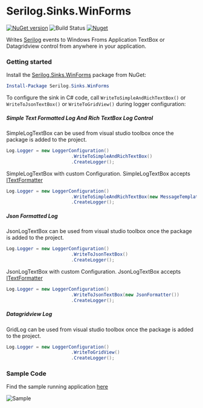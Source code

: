 # Serilog.Sinks.WinForms

[![NuGet version](https://badge.fury.io/nu/Serilog.Sinks.WinForms.png)](https://badge.fury.io/nu/Serilog.Sinks.WinForms) ![Build Status](https://travis-ci.org/umairsyed613/Serilog.Sinks.WinForms.svg?branch=master) [![Nuget](https://img.shields.io/nuget/dt/Serilog.Sinks.WinForms)](https://www.nuget.org/packages/Serilog.Sinks.WinForms)

Writes [Serilog](https://serilog.net) events to Windows Froms Application TextBox or Datagridview control from anywhere in your application.

### Getting started

Install the [Serilog.Sinks.WinForms](https://www.nuget.org/packages/Serilog.Sinks.WinForms/) package from NuGet:

```powershell
Install-Package Serilog.Sinks.WinForms
```

To configure the sink in C# code, call `WriteToSimpleAndRichTextBox()` or `WriteToJsonTextBox()` or `WriteToGridView()` during logger configuration:

##### Simple Text Formatted Log And Rich TextBox Log Control

SimpleLogTextBox can be used from visual studio toolbox once the package is added to the project.

```csharp
Log.Logger = new LoggerConfiguration()
                        .WriteToSimpleAndRichTextBox()
                        .CreateLogger();
```

SimpleLogTextBox with custom Configuration. SimpleLogTextBox accepts [ITextFormatter](https://github.com/serilog/serilog/blob/dev/src/Serilog/Formatting/ITextFormatter.cs)

```csharp
Log.Logger = new LoggerConfiguration()
                        .WriteToSimpleAndRichTextBox(new MessageTemplateTextFormatter("{Timestamp} [{Level}] {Message} {Exception}"))
                        .CreateLogger();
```

##### Json Formatted Log

JsonLogTextBox can be used from visual studio toolbox once the package is added to the project.

```csharp
Log.Logger = new LoggerConfiguration()
                        .WriteToJsonTextBox()
                        .CreateLogger();
```

JsonLogTextBox with custom Configuration. JsonLogTextBox accepts [ITextFormatter](https://github.com/serilog/serilog/blob/dev/src/Serilog/Formatting/ITextFormatter.cs)

```csharp
Log.Logger = new LoggerConfiguration()
                        .WriteToJsonTextBox(new JsonFormatter())
                        .CreateLogger();
```

##### Datagridview Log

GridLog can be used from visual studio toolbox once the package is added to the project.

```csharp
Log.Logger = new LoggerConfiguration()
                        .WriteToGridView()
                        .CreateLogger();
```

### Sample Code

Find the sample running application [here](https://github.com/umairsyed613/Serilog.Sinks.WinForms/tree/master/Sample/TestApplication/)

![Sample](https://github.com/umairsyed613/Serilog.Sinks.WinForms/blob/master/SampleVideo.gif)

